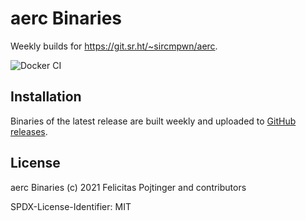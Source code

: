 # aerc Binaries

Weekly builds for https://git.sr.ht/~sircmpwn/aerc.

![Docker CI](https://github.com/pojntfx/aerc-binaries/workflows/Docker%20CI/badge.svg)

## Installation

Binaries of the latest release are built weekly and uploaded to [GitHub releases](https://github.com/pojntfx/aerc-binaries/releases).

## License

aerc Binaries (c) 2021 Felicitas Pojtinger and contributors

SPDX-License-Identifier: MIT
